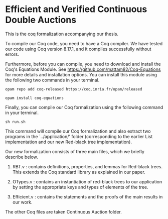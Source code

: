 # Efficient and Verified Continuous Double Auctions
This is the coq formalization accompanying our thesis. 

To compile our Coq code, you need to have a Coq compiler. We have tested our code using Coq version 8.17.1, and it compiles successfully without errors.

Furthermore, before you can compile, you need to download and install the Coq's Equations Module.
See https://github.com/mattam82/Coq-Equations for more details and installation options. You can install this module using the following two commands in your terminal.

    opam repo add coq-released https://coq.inria.fr/opam/released

    opam install coq-equations

Finally, you can compile our Coq formalization using the following command in your terminal.

    sh run.sh
    
This command will compile our Coq formalization and also extract two programs in the `../application/' folder (corresponding to the earlier List implementation and our new Red-black tree implementation).

Our new formalization consists of three main files, which we briefly describe below.

1. RBT.v : contains definitions, properties, and lemmas for Red-black trees. This extends the Coq standard library as explained in our paper.
 
2. OTypes.v : contains an instantiation of red-black trees to our application by setting the appropriate keys and types of elements of the tree.

3. Efficient.v : contains the statements and the proofs of the main results in our work. 

The other Coq files are taken Continuous Auction folder.
